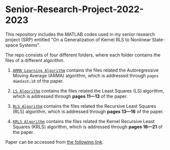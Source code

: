 # Senior-Research-Project-2022-2023
This repository includes the MATLAB codes used in my senior research project (SRP) entitled "On a Generalization of Kernel RLS to Nonlinear State-space Systems".

The repo consists of four different folders, where each folder contains the files of a different algorithm. 

1. [`ARMA Learning Algorithm`](https://github.com/7mxd/Senior-Research-Project-2022-2023/tree/9e0e51acb88fab92d44ea3514b96429b77768020/ARMA%20Learning%20Algorithm) contains the files related the Autoregressive Moving Average (ARMA) algorithm, which is addressed through `pages 4&mdash;10` of the paper.

2. [`LS Algorithm`](https://github.com/7mxd/Senior-Research-Project-2022-2023/tree/87328746101959fbf58dafeacc4a828ffdfbeec8/LS%20Algorithm) contains the files related the Least Squares (LS) algorithm, which is addressed through **pages 11&mdash;13** of the paper.

3. [`RLS Algorithm`](https://github.com/7mxd/Senior-Research-Project-2022-2023/tree/87328746101959fbf58dafeacc4a828ffdfbeec8/RLS%20Algorithm) contains the files related the Recursive Least Squares (RLS) algorithm, which is addressed through **pages 13&mdash;16** of the paper.

4. [`KRLS Algorithm`](https://github.com/7mxd/Senior-Research-Project-2022-2023/tree/25d2428e19e0ce8601dcddaae516a9ed53f98194/KRLS%20Algorithm) contains the files related the Kernel Recursive Least Squares (KRLS) algorithm, which is addressed through **pages 16&mdash;21** of the paper.



Paper can be accessed from [the following link](https://github.com/7mxd/Senior-Research-Project-2022-2023/blob/41ec5ad983444fac74547b666517552bd850dc9b/SRP_FINAL_49714.pdf).

